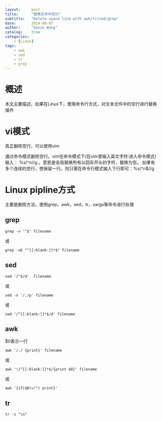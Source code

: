 ```yaml
---
layout:     post
title:      "替换文件中空行"
subtitle:   "Delete space line with awk/tr/sed/grep"
date:       2014-06-07
author:     "Gavin Wang"
catalog:    true
categories:
    - [Linux]
tags:
    - awk
    - sed
    - tr
    - grep
---
```


# 概述

本文主要描述，如果在Linux下，使用命令行方式，对文本文件中的空行进行替换操作

# vi模式

真正删除空行，可以使用vim

通过命令模式删除空行。vim在命令模式下(在vim里输入英文字符:进入命令模式)输入： %s/^n//g 。意思是全局替换所有以回车开头的字符，替换为空。
如果有多个连续的空行，想保留一行。则只需在命令行模式输入下行即可：%s/^n$//g


# Linux pipline方式
主要是删除方法，使用grep，awk，sed，tr，xargs等命令进行处理

## grep

```grep -v '^$' filename ```

或

```grep -vE "^[[:blank:]]*$" filename ```


## sed

```sed '/^$/d'  filename ```

或

```sed -n '/./p' filename ```

或

```sed '/^[[:blank:]]*$/d' filename ```


## awk

$0表示一行

```awk '/./ {print}' filename ```

或

```awk '!/^[[:blank:]]*$/{print $0}' filename ```

或

```awk '{if($0!="") print}' ```


## tr

```tr -s "\n" ```


